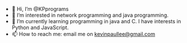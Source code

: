 - 👋 Hi, I’m @KPprograms
- 👀 I’m interested in network programming and java programming. 
- 🌱 I’m currently learning programming in java and C. I have interests in Python and JavaScript.
- 📫 How to reach me: email me on kevinpaullee@gmail.com

<!---
KPprograms/KPprograms is a ✨ special ✨ repository because its `README.md` (this file) appears on your GitHub profile.
You can click the Preview link to take a look at your changes.
--->
